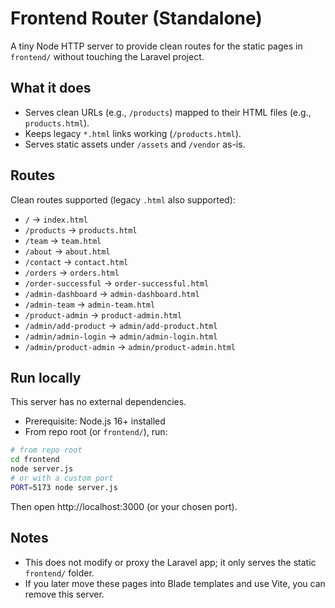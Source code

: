 # Frontend Router (Standalone)

A tiny Node HTTP server to provide clean routes for the static pages in `frontend/` without touching the Laravel project.

## What it does

-   Serves clean URLs (e.g., `/products`) mapped to their HTML files (e.g., `products.html`).
-   Keeps legacy `*.html` links working (`/products.html`).
-   Serves static assets under `/assets` and `/vendor` as-is.

## Routes

Clean routes supported (legacy `.html` also supported):

-   `/` → `index.html`
-   `/products` → `products.html`
-   `/team` → `team.html`
-   `/about` → `about.html`
-   `/contact` → `contact.html`
-   `/orders` → `orders.html`
-   `/order-successful` → `order-successful.html`
-   `/admin-dashboard` → `admin-dashboard.html`
-   `/admin-team` → `admin-team.html`
-   `/product-admin` → `product-admin.html`
-   `/admin/add-product` → `admin/add-product.html`
-   `/admin/admin-login` → `admin/admin-login.html`
-   `/admin/product-admin` → `admin/product-admin.html`

## Run locally

This server has no external dependencies.

-   Prerequisite: Node.js 16+ installed
-   From repo root (or `frontend/`), run:

```sh
# from repo root
cd frontend
node server.js
# or with a custom port
PORT=5173 node server.js
```

Then open http://localhost:3000 (or your chosen port).

## Notes

-   This does not modify or proxy the Laravel app; it only serves the static `frontend/` folder.
-   If you later move these pages into Blade templates and use Vite, you can remove this server.
